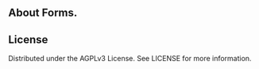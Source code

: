 ## About Forms.

## License

Distributed under the AGPLv3 License. See LICENSE for more information.